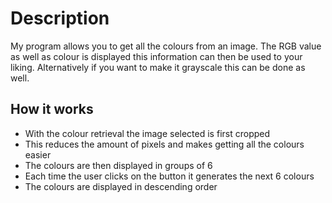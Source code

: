 # Description
My program allows you to get all the colours from an image. The RGB value as well as colour is displayed this information can then be used to your liking. Alternatively if you want to make it grayscale this can be done as well. 

## How it works 
- With the colour retrieval the image selected is first cropped 
- This reduces the amount of pixels and makes getting all the colours easier 
- The colours are then displayed in groups of 6 
- Each time the user clicks on the button it generates the next 6 colours 
- The colours are displayed in descending order
